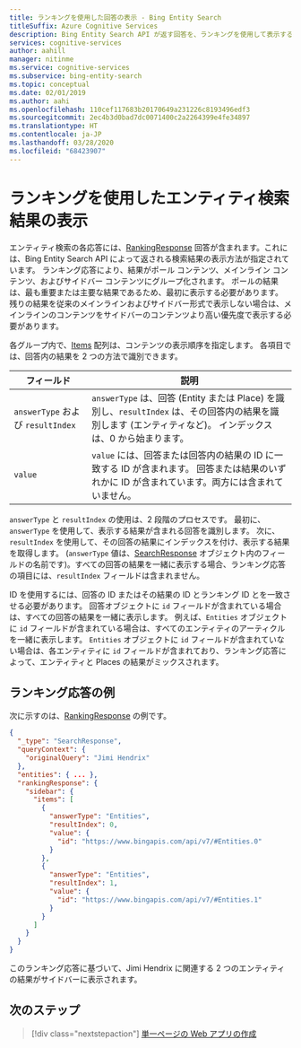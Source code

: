 ```yaml
---
title: ランキングを使用した回答の表示 - Bing Entity Search
titleSuffix: Azure Cognitive Services
description: Bing Entity Search API が返す回答を、ランキングを使用して表示する方法を説明します。
services: cognitive-services
author: aahill
manager: nitinme
ms.service: cognitive-services
ms.subservice: bing-entity-search
ms.topic: conceptual
ms.date: 02/01/2019
ms.author: aahi
ms.openlocfilehash: 110cef117683b20170649a231226c8193496edf3
ms.sourcegitcommit: 2ec4b3d0bad7dc0071400c2a2264399e4fe34897
ms.translationtype: HT
ms.contentlocale: ja-JP
ms.lasthandoff: 03/28/2020
ms.locfileid: "68423907"
---
```

# <a name="using-ranking-to-display-entity-search-results"></a>ランキングを使用したエンティティ検索結果の表示  

エンティティ検索の各応答には、[RankingResponse](https://docs.microsoft.com/rest/api/cognitiveservices/bing-web-api-v7-reference#rankingresponse) 回答が含まれます。これには、Bing Entity Search API によって返される検索結果の表示方法が指定されています。 ランキング応答により、結果がポール コンテンツ、メインライン コンテンツ、およびサイドバー コンテンツにグループ化されます。 ポールの結果は、最も重要または主要な結果であるため、最初に表示する必要があります。 残りの結果を従来のメインラインおよびサイドバー形式で表示しない場合は、メインラインのコンテンツをサイドバーのコンテンツより高い優先度で表示する必要があります。 
  
各グループ内で、[Items](https://docs.microsoft.com/rest/api/cognitiveservices/bing-web-api-v7-reference#rankinggroup-items) 配列は、コンテンツの表示順序を指定します。 各項目では、回答内の結果を 2 つの方法で識別できます。  
 

|フィールド | 説明  |
|---------|---------|
|`answerType` および `resultIndex` | `answerType` は、回答 (Entity または Place) を識別し、`resultIndex` は、その回答内の結果を識別します (エンティティなど)。 インデックスは、0 から始まります。|
|`value`    | `value` には、回答または回答内の結果の ID に一致する ID が含まれます。 回答または結果のいずれかに ID が含まれています。両方には含まれていません。 |
  
`answerType` と `resultIndex` の使用は、2 段階のプロセスです。 最初に、`answerType` を使用して、表示する結果が含まれる回答を識別します。 次に、`resultIndex` を使用して、その回答の結果にインデックスを付け、表示する結果を取得します。 (`answerType` 値は、[SearchResponse](https://docs.microsoft.com/rest/api/cognitiveservices/bing-web-api-v7-reference#searchresponse) オブジェクト内のフィールドの名前です)。すべての回答の結果を一緒に表示する場合、ランキング応答の項目には、`resultIndex` フィールドは含まれません。

ID を使用するには、回答の ID またはその結果の ID とランキング ID とを一致させる必要があります。 回答オブジェクトに `id` フィールドが含まれている場合は、すべての回答の結果を一緒に表示します。 例えば、`Entities` オブジェクトに `id` フィールドが含まれている場合は、すべてのエンティティのアーティクルを一緒に表示します。 `Entities` オブジェクトに `id` フィールドが含まれていない場合は、各エンティティに `id` フィールドが含まれており、ランキング応答によって、エンティティと Places の結果がミックスされます。  
  
## <a name="ranking-response-example"></a>ランキング応答の例

次に示すのは、[RankingResponse](https://docs.microsoft.com/rest/api/cognitiveservices/bing-web-api-v7-reference#rankingresponse) の例です。
  
```json
{
  "_type": "SearchResponse",
  "queryContext": {
    "originalQuery": "Jimi Hendrix"
  },
  "entities": { ... },
  "rankingResponse": {
    "sidebar": {
      "items": [
        {
          "answerType": "Entities",
          "resultIndex": 0,
          "value": {
            "id": "https://www.bingapis.com/api/v7/#Entities.0"
          }
        },
        {
          "answerType": "Entities",
          "resultIndex": 1,
          "value": {
            "id": "https://www.bingapis.com/api/v7/#Entities.1"
          }
        }
      ]
    }
  }
}
```

このランキング応答に基づいて、Jimi Hendrix に関連する 2 つのエンティティの結果がサイドバーに表示されます。

## <a name="next-steps"></a>次のステップ

> [!div class="nextstepaction"]
> [単一ページの Web アプリの作成](tutorial-bing-entities-search-single-page-app.md)
